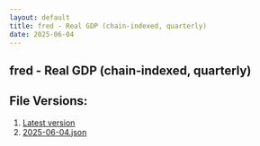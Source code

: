 ```yaml
---
layout: default
title: fred - Real GDP (chain‑indexed, quarterly)
date: 2025-06-04
---
```


## fred - Real GDP (chain‑indexed, quarterly)

<div id="data-table"></div>
<script>
document.addEventListener('DOMContentLoaded', function(){
  SourceTabler($('#data-table'));
});
</script>

## File Versions:
1. [Latest version](./latest.json)
2. [2025-06-04.json](./2025-06-04.json)
